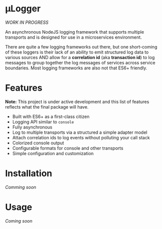 µLogger
=====

_WORK IN PROGRESS_

An asynchronous NodeJS logging framework that supports multiple transports and is designed for use in a microservices environment. 

There are quite a few logging frameworks out there, but one short-coming of these loggers is their lack of an ability to emit structured log data to various sources AND allow for a **correlation id** (aka **transaction id**) to log messages to group together the log messages of services across service boundaries. Most logging frameworks are also not that ES6+ friendly.

# Features

**Note:** This project is under active development and this list of features reflects what the final package will have.

* Built with ES6+ as a first-class citizen
* Logging API similar to `console`
* Fully asynchronous
* Log to multiple transports via a structured a simple adapter model
* Attach correlation ids to log events without polluting your call stack
* Colorized console output
* Configurable formats for console and other transports
* Simple configuration and customization

# Installation

*Comming soon*

# Usage

*Coming soon*